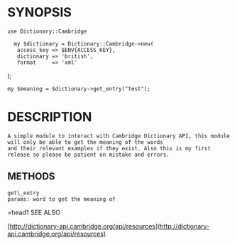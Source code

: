 # SYNOPSIS

    use Dictionary::Cambridge

      my $dictionary = Dictionary::Cambridge->new(
       access_key => $ENV{ACCESS_KEY},
       dictionary => 'british',
       format     => 'xml'
   );

    my $meaning = $dictionary->get_entry("test");

# DESCRIPTION

    A simple module to interact with Cambridge Dictionary API, this module will only be able to get the meaning of the words
    and their relevant examples if they exist. Also this is my first release so please be patient on mistake and errors.

## METHODS
    get\_entry
    params: word to get the meaning of
=head1 SEE ALSO

[http://dictionary-api.cambridge.org/api/resources](http://dictionary-api.cambridge.org/api/resources)
